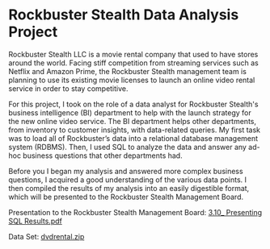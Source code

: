 # Rockbuster Stealth Data Analysis Project

Rockbuster Stealth LLC is a movie rental company that used to have stores around the world. Facing stiff competition from streaming services such as Netflix and Amazon Prime, the Rockbuster Stealth management team is planning to use its existing movie licenses to launch an online video rental service in order to stay competitive.

For this project, I took on the role of a data analyst for Rockbuster Stealth's business intelligence (BI) department to help with the launch strategy for the new online video service. The BI department helps other departments, from inventory to customer insights, with data-related queries. My first task was to load all of Rockbuster’s data into a relational database management system (RDBMS). Then, I used SQL to analyze the data and answer any ad-hoc business questions that other departments had.

Before you I began my analysis and answered more complex business questions, I acquired a good understanding of the various data points. I then compiled the results of my analysis into an easily digestible format, which will be presented to the Rockbuster Stealth Management Board.

Presentation to the Rockbuster Stealth Management Board: [3.10_ Presenting SQL Results.pdf](https://github.com/mas4ns/SQLqueries/files/11759780/3.10_.Presenting.SQL.Results.pdf)

Data Set: [dvdrental.zip](https://github.com/mas4ns/Rockbuster-Stealth-Data-Analysis-Project/files/11759829/dvdrental.zip)
